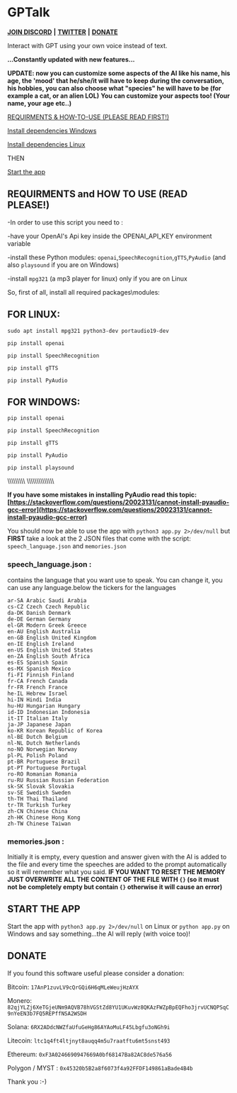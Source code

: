 # GPTalk

**[JOIN DISCORD](https://discord.gg/mettNtATzW)** **|** **[TWITTER](https://twitter.com/gptalk1)** **|** **[DONATE](https://github.com/0ut0flin3/GPTalk#donate)**

Interact with GPT using your own voice instead of text.

**...Constantly updated with new features...**

**UPDATE: now you can customize some aspects of the AI like his name, his age,  the 'mood' that he/she/it will have to keep during the conversation, his hobbies, you can also choose what "species" he will have to be (for example a cat, or an alien LOL)**
**You can customize your aspects too! (Your name, your age etc..)**




[REQUIRMENTS & HOW-TO-USE (PLEASE READ FIRST!)](https://github.com/0ut0flin3/openai-davinci003-python-speech/blob/main/README.md#requirments-and-how-to-use-read-please)

[Install dependencies Windows](https://github.com/0ut0flin3/openai-davinci003-python-speech/blob/main/README.md#for-windows)

[Install dependencies Linux](https://github.com/0ut0flin3/openai-davinci003-python-speech/blob/main/README.md#for-linux)

THEN

[Start the app](https://github.com/0ut0flin3/openai-davinci003-python-speech/blob/main/README.md#start-the-app)


## REQUIRMENTS and HOW TO USE (READ PLEASE!)


-In order to use this script you need to :

-have your OpenAI's Api key inside the OPENAI_API_KEY environment variable

-install these Python modules: `openai`,`SpeechRecognition`,`gTTS`,`PyAudio` (and also `playsound` if you are on Windows)


-install `mpg321` (a mp3 player for linux) only if you are on Linux



So, first of all, install all required packages\modules:

## FOR LINUX:

`sudo apt install mpg321 python3-dev portaudio19-dev`
 
`pip install openai`

`pip install SpeechRecognition`

`pip install gTTS`

`pip install PyAudio`

## FOR WINDOWS:

`pip install openai`

`pip install SpeechRecognition`

`pip install gTTS`

`pip install PyAudio`

`pip install playsound`

\\\\\\\\\\\\\\\\\\
\\\\\\\\\\\\\\\\\\\\\\\\\\\

**If you have some mistakes in installing PyAudio read this topic: [https://stackoverflow.com/questions/20023131/cannot-install-pyaudio-gcc-error](https://stackoverflow.com/questions/20023131/cannot-install-pyaudio-gcc-error)**



You should now be able to use the app with `python3 app.py 2>/dev/null` but **FIRST** take a look at the 2 JSON files that come with the script: `speech_language.json` and `memories.json`

### speech_language.json : 
contains the language that you want use to speak. You can change it, you can use any language.below the tickers for the languages

```
ar-SA Arabic Saudi Arabia
cs-CZ Czech Czech Republic
da-DK Danish Denmark
de-DE German Germany
el-GR Modern Greek Greece
en-AU English Australia
en-GB English United Kingdom
en-IE English Ireland
en-US English United States
en-ZA English South Africa
es-ES Spanish Spain
es-MX Spanish Mexico
fi-FI Finnish Finland
fr-CA French Canada
fr-FR French France
he-IL Hebrew Israel
hi-IN Hindi India
hu-HU Hungarian Hungary
id-ID Indonesian Indonesia
it-IT Italian Italy
ja-JP Japanese Japan
ko-KR Korean Republic of Korea
nl-BE Dutch Belgium
nl-NL Dutch Netherlands
no-NO Norwegian Norway
pl-PL Polish Poland
pt-BR Portuguese Brazil
pt-PT Portuguese Portugal
ro-RO Romanian Romania
ru-RU Russian Russian Federation
sk-SK Slovak Slovakia
sv-SE Swedish Sweden
th-TH Thai Thailand
tr-TR Turkish Turkey
zh-CN Chinese China
zh-HK Chinese Hong Kong
zh-TW Chinese Taiwan
```

### memories.json : 
Initially it is empty, every question and answer given with the AI is added to the file and every time the speeches are added to the prompt automatically
so it will remember what you said.
**IF YOU WANT TO RESET THE MEMORY JUST OVERWRITE ALL THE CONTENT OF THE FILE WITH `{}` (so it must not be completely empty but contain `{}` otherwise it will cause an error)**



## START THE APP
Start the app with `python3 app.py 2>/dev/null` on Linux
or `python app.py` on Windows
and say something...the AI will reply (with voice too)! 

## DONATE

If you found this software useful please consider a donation:


Bitcoin:  `17AnP1zuvLV9cQrGQi6H6qMLeWeujHzAYX`

Monero: `82qjYLZj6XeTGjeUNm9AQVB78hVGStZd8YU1UKuvWz8QKAzFWZpBpEQFho3jrvUCNQPSqC9nYeEN3b7FQ5REPffNSA2WSDH`

Solana: `6RX2ADdcNWZfaUfuGeHg86AYAoMuLF45Lbgfu3oNGh9i`

Litecoin: `ltc1q4ft4ltjnyt8auqq4m5u7raatftu6mt5snst493`

Ethereum: `0xF3A0246690947669A0bf68147Ba82AC8de576a56`

Polygon / MYST : `0x45320b5B2a8f6073f4a92FFDF149861aBade4B4b`



Thank you :-)
